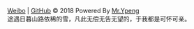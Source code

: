 [Weibo](http://www.weibo.com/3941290735/) | [GitHub](https://github.com/weiyunpeng) © 2018 Powered By [Mr.Ypeng](https://weiyunpeng.github.io/wei/)  
途遇日暮山路依稀的雪，凡此无偿无告无望的，于我都是可怀可亲。